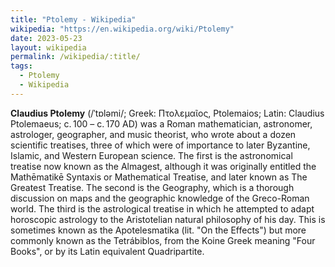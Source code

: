 ```yaml
---
title: "Ptolemy - Wikipedia"
wikipedia: "https://en.wikipedia.org/wiki/Ptolemy"
date: 2023-05-23
layout: wikipedia
permalink: /wikipedia/:title/
tags:
  - Ptolemy
  - Wikipedia
---
```

**Claudius Ptolemy** (/ˈtɒləmi/; Greek: Πτολεμαῖος, Ptolemaios; Latin: Claudius Ptolemaeus; c. 100 – c. 170 AD) was a Roman mathematician, astronomer, astrologer, geographer, and music theorist, who wrote about a dozen scientific treatises, three of which were of importance to later Byzantine, Islamic, and Western European science. The first is the astronomical treatise now known as the Almagest, although it was originally entitled the Mathēmatikē Syntaxis or Mathematical Treatise, and later known as The Greatest Treatise. The second is the Geography, which is a thorough discussion on maps and the geographic knowledge of the Greco-Roman world. The third is the astrological treatise in which he attempted to adapt horoscopic astrology to the Aristotelian natural philosophy of his day. This is sometimes known as the Apotelesmatika (lit. "On the Effects") but more commonly known as the Tetrábiblos, from the Koine Greek meaning "Four Books", or by its Latin equivalent Quadripartite.